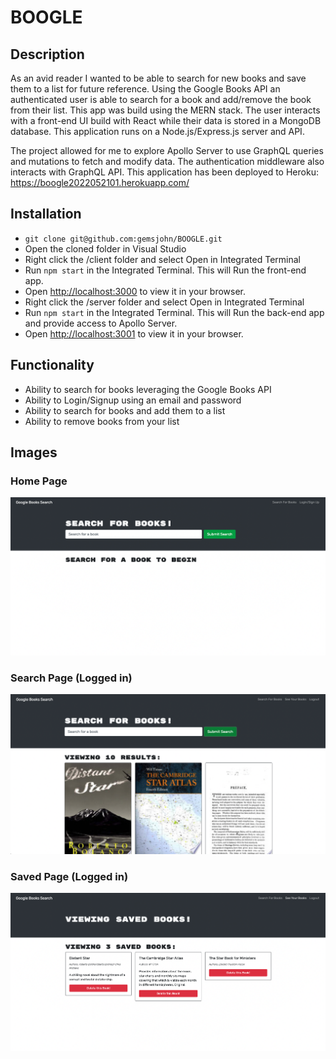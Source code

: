 # BOOGLE

## Description
As an avid reader I wanted to be able to search for new books and save them to a list for future reference. Using the Google Books API an authenticated user is able to search for a book and add/remove the book from their list. This app was build using the MERN stack. The user interacts with a front-end UI build with React while their data is stored in a MongoDB database. This application runs on a Node.js/Express.js server and API. 

The project allowed for me to explore Apollo Server to use GraphQL queries and mutations to fetch and modify data. The authentication middleware also interacts with GraphQL API. This application has been deployed to Heroku: https://boogle2022052101.herokuapp.com/

## Installation
- `git clone git@github.com:gemsjohn/BOOGLE.git`
- Open the cloned folder in Visual Studio
- Right click the /client folder and select Open in Integrated Terminal
- Run `npm start` in the Integrated Terminal. This will Run the front-end app.
- Open [http://localhost:3000](http://localhost:3000) to view it in your browser.
- Right click the /server folder and select Open in Integrated Terminal
- Run `npm start` in the Integrated Terminal. This will Run the back-end app and provide access to Apollo Server.
- Open [http://localhost:3001](http://localhost:3001) to view it in your browser.

## Functionality
- Ability to search for books leveraging the Google Books API
- Ability to Login/Signup using an email and password
- Ability to search for books and add them to a list
- Ability to remove books from your list

## Images
### Home Page
![Example Image](https://github.com/gemsjohn/BOOGLE/blob/main/assets/home.png)

### Search Page (Logged in)
![Example Image](https://github.com/gemsjohn/BOOGLE/blob/main/assets/search.png)

### Saved Page (Logged in)
![Example Image](https://github.com/gemsjohn/BOOGLE/blob/main/assets/saved.png)
